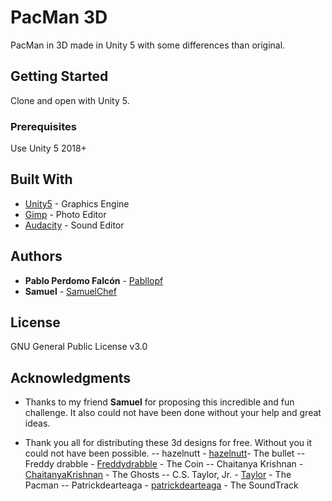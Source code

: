 # PacMan 3D

PacMan in 3D made in Unity 5 with some differences than original.

## Getting Started

Clone and open with Unity 5.

### Prerequisites

Use Unity 5 2018+

## Built With

* [Unity5](https://unity3d.com/) - Graphics Engine
* [Gimp](https://www.gimp.org/) - Photo Editor
* [Audacity](https://www.audacityteam.org/) - Sound Editor

## Authors

* **Pablo Perdomo Falcón** - [Pabllopf](https://github.com/pabllopf)
* **Samuel** - [SamuelChef]()

## License

GNU General Public License v3.0

## Acknowledgments

* Thanks to my friend **Samuel** for proposing this incredible and fun challenge. It also could not have been done without your help and great ideas.

* Thank you all for distributing these 3d designs for free. Without you it could not have been possible.
-- hazelnutt - [hazelnutt](https://sketchfab.com/hazelnutt)- The bullet
-- Freddy drabble - [Freddydrabble](https://sketchfab.com/FredDrabble) - The Coin
-- Chaitanya Krishnan - [ChaitanyaKrishnan](https://sketchfab.com/chaitanyak) - The Ghosts
-- C.S. Taylor, Jr. - [Taylor](https://www.youtube.com/channel/UC11_YbTBCny2xVh_zVJ1Pqw) - The Pacman
-- Patrickdearteaga - [patrickdearteaga](https://patrickdearteaga.com) - The SoundTrack


